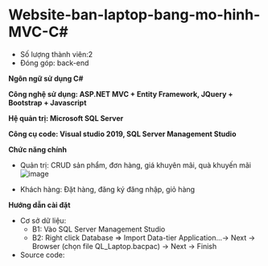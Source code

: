 # Website-ban-laptop-bang-mo-hinh-MVC-C#

- Số lượng thành viên:2
- Đóng góp: back-end

**Ngôn ngữ sử dụng C#**

**Công nghệ sử dụng: ASP.NET MVC + Entity Framework, JQuery + Bootstrap + Javascript**

**Hệ quản trị: Microsoft SQL Server**

**Công cụ code: Visual studio 2019, SQL Server Management Studio**

**Chức năng chính**
  + Quản trị: CRUD sản phẩm, đơn hàng, giá khuyên mãi, quà khuyến mãi
  ![image](https://user-images.githubusercontent.com/88954378/170068581-4bb0d2cf-ea0f-4832-b02d-9a7162a9599b.png)


  + Khách hàng: Đặt hàng, đăng ký đăng nhập, giỏ hàng
  
**Hướng dẫn cài đặt**
 - Cơ sở dữ liệu:
    + B1: Vào SQL Server Management Studio
    + B2: Right click Database => Import Data-tier Application...-> Next -> Browser (chọn file QL_Laptop.bacpac) -> Next -> Finish
 - Source code:
